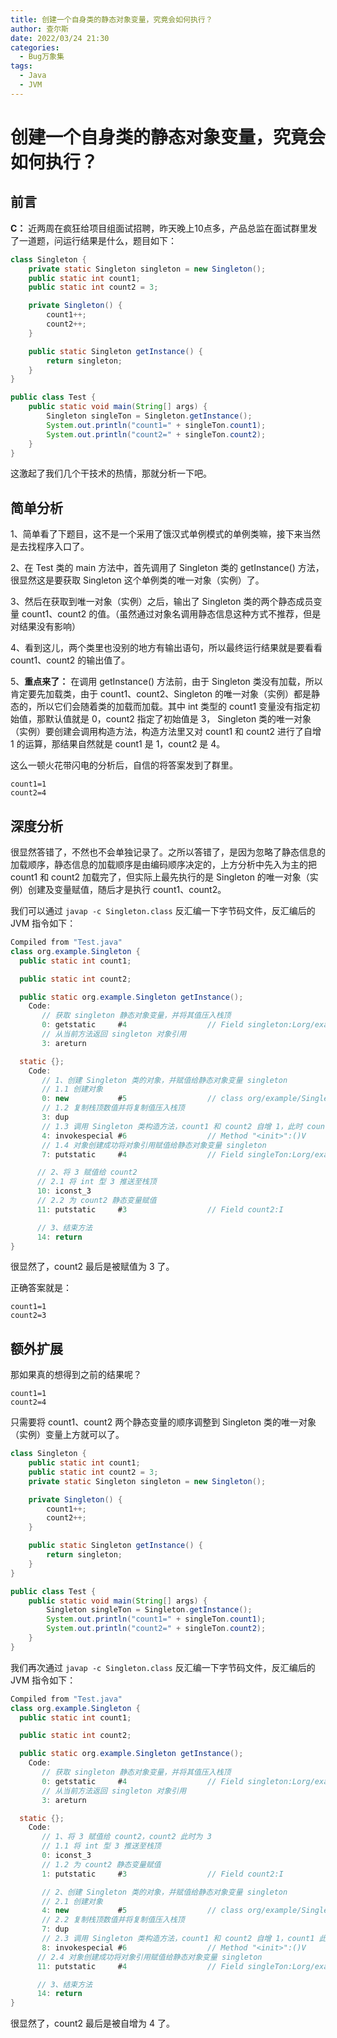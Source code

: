 ```yaml
---
title: 创建一个自身类的静态对象变量，究竟会如何执行？
author: 查尔斯
date: 2022/03/24 21:30
categories:
  - Bug万象集
tags:
  - Java
  - JVM
---
```


# 创建一个自身类的静态对象变量，究竟会如何执行？

## 前言

**C：** 近两周在疯狂给项目组面试招聘，昨天晚上10点多，产品总监在面试群里发了一道题，问运行结果是什么，题目如下：

```java {2-4}
class Singleton {
    private static Singleton singleton = new Singleton();
    public static int count1;
    public static int count2 = 3;

    private Singleton() {
        count1++;
        count2++;
    }

    public static Singleton getInstance() {
        return singleton;
    }
}

public class Test {
    public static void main(String[] args) {
        Singleton singleTon = Singleton.getInstance();
        System.out.println("count1=" + singleTon.count1);
        System.out.println("count2=" + singleTon.count2);
    }
}
```

这激起了我们几个干技术的热情，那就分析一下吧。

## 简单分析

1、简单看了下题目，这不是一个采用了饿汉式单例模式的单例类嘛，接下来当然是去找程序入口了。

2、在 Test 类的 main 方法中，首先调用了 Singleton 类的 getInstance() 方法，很显然这是要获取 Singleton 这个单例类的唯一对象（实例）了。

3、然后在获取到唯一对象（实例）之后，输出了 Singleton 类的两个静态成员变量 count1、count2 的值。（虽然通过对象名调用静态信息这种方式不推荐，但是对结果没有影响）

4、看到这儿，两个类里也没别的地方有输出语句，所以最终运行结果就是要看看 count1、count2 的输出值了。

5、**重点来了：** 在调用 getInstance() 方法前，由于 Singleton 类没有加载，所以肯定要先加载类，由于 count1、count2、Singleton 的唯一对象（实例）都是静态的，所以它们会随着类的加载而加载。其中 int 类型的 count1 变量没有指定初始值，那默认值就是 0，count2 指定了初始值是 3， Singleton 类的唯一对象（实例）要创建会调用构造方法，构造方法里又对 count1 和 count2 进行了自增 1 的运算，那结果自然就是 count1 是 1，count2 是 4。

这么一顿火花带闪电的分析后，自信的将答案发到了群里。

```
count1=1
count2=4
```

## 深度分析

很显然答错了，不然也不会单独记录了。之所以答错了，是因为忽略了静态信息的加载顺序，静态信息的加载顺序是由编码顺序决定的，上方分析中先入为主的把 count1 和 count2 加载完了，但实际上最先执行的是 Singleton 的唯一对象（实例）创建及变量赋值，随后才是执行 count1、count2。

我们可以通过 `javap -c Singleton.class` 反汇编一下字节码文件，反汇编后的 JVM 指令如下：

```java
Compiled from "Test.java"
class org.example.Singleton {
  public static int count1;

  public static int count2;

  public static org.example.Singleton getInstance();
    Code:
       // 获取 singleton 静态对象变量，并将其值压入栈顶
       0: getstatic     #4                  // Field singleton:Lorg/example/Singleton;
       // 从当前方法返回 singleton 对象引用
       3: areturn

  static {};
    Code:
       // 1、创建 Singleton 类的对象，并赋值给静态对象变量 singleton
       // 1.1 创建对象
       0: new           #5                  // class org/example/Singleton
       // 1.2 复制栈顶数值并将复制值压入栈顶
       3: dup
       // 1.3 调用 Singleton 类构造方法，count1 和 count2 自增 1，此时 count1 为 1，count2 为 1
       4: invokespecial #6                  // Method "<init>":()V
       // 1.4 对象创建成功将对象引用赋值给静态对象变量 singleton
       7: putstatic     #4                  // Field singleTon:Lorg/example/Singleton;

      // 2、将 3 赋值给 count2
      // 2.1 将 int 型 3 推送至栈顶
      10: iconst_3
      // 2.2 为 count2 静态变量赋值
      11: putstatic     #3                  // Field count2:I

      // 3、结束方法
      14: return
}

```

很显然了，count2 最后是被赋值为 3 了。

正确答案就是：

```
count1=1
count2=3
```

## 额外扩展

那如果真的想得到之前的结果呢？

```
count1=1
count2=4
```

只需要将 count1、count2 两个静态变量的顺序调整到 Singleton 类的唯一对象（实例）变量上方就可以了。

```java {2-4}
class Singleton {
    public static int count1;
    public static int count2 = 3;
    private static Singleton singleton = new Singleton();

    private Singleton() {
        count1++;
        count2++;
    }

    public static Singleton getInstance() {
        return singleton;
    }
}

public class Test {
    public static void main(String[] args) {
        Singleton singleTon = Singleton.getInstance();
        System.out.println("count1=" + singleTon.count1);
        System.out.println("count2=" + singleTon.count2);
    }
}
```

我们再次通过 `javap -c Singleton.class` 反汇编一下字节码文件，反汇编后的 JVM 指令如下：

```java
Compiled from "Test.java"
class org.example.Singleton {
  public static int count1;

  public static int count2;

  public static org.example.Singleton getInstance();
    Code:
       // 获取 singleton 静态对象变量，并将其值压入栈顶
       0: getstatic     #4                  // Field singleton:Lorg/example/Singleton;
       // 从当前方法返回 singleton 对象引用
       3: areturn

  static {};
    Code:
       // 1、将 3 赋值给 count2，count2 此时为 3
       // 1.1 将 int 型 3 推送至栈顶
       0: iconst_3
       // 1.2 为 count2 静态变量赋值
       1: putstatic     #3                  // Field count2:I

       // 2、创建 Singleton 类的对象，并赋值给静态对象变量 singleton
       // 2.1 创建对象
       4: new           #5                  // class org/example/Singleton
       // 2.2 复制栈顶数值并将复制值压入栈顶
       7: dup
       // 2.3 调用 Singleton 类构造方法，count1 和 count2 自增 1，count1 此时为 1，count2 此时为 4
       8: invokespecial #6                  // Method "<init>":()V
      // 2.4 对象创建成功将对象引用赋值给静态对象变量 singleton
      11: putstatic     #4                  // Field singleTon:Lorg/example/Singleton;

      // 3、结束方法
      14: return
}

```

很显然了，count2 最后是被自增为 4 了。

